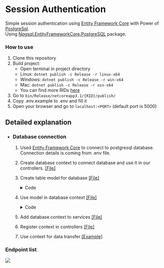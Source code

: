 # Session Authentication

Simple session authentication using [Entity Framework Core](https://www.nuget.org/packages/Microsoft.EntityFrameworkCore/8.0.0-rc.2.23480.1) with Power of [PostgreSql](https://www.postgresql.org/).<br>
Using [Npgsql.EntityFrameworkCore.PostgreSQL](https://www.nuget.org/packages/Npgsql.EntityFrameworkCore.PostgreSQL/) package.

### How to use

1. Clone this repository
2. Build project:
   * Open terminal in project directory
   * Linux: `dotnet publish -c Release -r linux-x64`
   * Windows: `dotnet publish -c Release -r win-x64`
   * Mac: `dotnet publish -c Release -r osx-x64`
   * You can find more RIDs [here](https://docs.microsoft.com/en-us/dotnet/core/rid-catalog)
3. Go to `bin/Release/netcoreapp3.1/{RID}/publish/`
4. Copy .env.example to .env and fill it  
5. Open your browser and go to `localhost:<PORT>` (default port is 5000)

## Detailed explanation

* ### Database connection
  1. Used [Entity Framework Core](https://www.nuget.org/packages/Microsoft.EntityFrameworkCore/8.0.0-rc.2.23480.1) to connect to postgresql database.
  Connection details is coming from .env file.
  2. Create database context to connect database and use it in our controllers. [[File]](https://github.com/Fenish/Webapi-Starter-Kit/blob/dad608c6f909ad81c12668698b2a899b268a7502/SessionAuthentication/Database/DatabaseContext.cs#L6)
  3. Create table model for database [[File]](https://github.com/Fenish/Webapi-Starter-Kit/blob/main/SessionAuthentication/Database/Datasets/User.cs)
      <details>
     <summary>Code</summary>

     ```csharp
     using System.ComponentModel.DataAnnotations;

      namespace SessionAuthentication.Database.Datasets;
      
      public class User
      {
        [Key]
        public int Id { get; set; }
        public required string Username { get; set; }
        public required string Password { get; set; }
         public required string Email { get; set; }
      }
     ```
      </details>
  4. Use model in database context [[File]](https://github.com/Fenish/Webapi-Starter-Kit/blob/dad608c6f909ad81c12668698b2a899b268a7502/SessionAuthentication/Database/DatabaseContext.cs#L12C6-L12C6)
      <details>
     <summary>Code</summary>

     ```csharp
     public required DbSet<User> Users { get; set; }
     ```
      </details>
  5. Add database context to services [[File]](https://github.com/Fenish/Webapi-Starter-Kit/blob/dad608c6f909ad81c12668698b2a899b268a7502/SessionAuthentication/Program.cs#L20)
  6. Register context in controllers [[File]](https://github.com/Fenish/Webapi-Starter-Kit/blob/dad608c6f909ad81c12668698b2a899b268a7502/SessionAuthentication/Controllers/Authentication.cs#L24)
  7. Use context for data transfer [[Example]](https://github.com/Fenish/Webapi-Starter-Kit/blob/dad608c6f909ad81c12668698b2a899b268a7502/SessionAuthentication/Controllers/Authentication.cs#L33)

### Endpoint list <br>
  ![](https://i.imgur.com/Z822MwO.png)